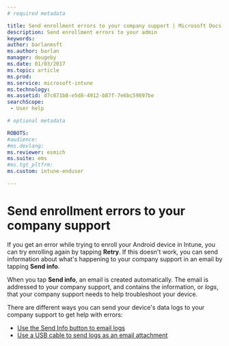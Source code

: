 ```yaml
---
# required metadata

title: Send enrollment errors to your company support | Microsoft Docs
description: Send enrollment errors to your admin
keywords:
author: barlanmsftms.author: barlan
manager: dougeby
ms.date: 01/03/2017
ms.topic: article
ms.prod:
ms.service: microsoft-intune
ms.technology:
ms.assetid: d7c871b8-e5d8-4912-b87f-7e6bc59897besearchScope: - User help

# optional metadata

ROBOTS:  
#audience:
#ms.devlang:
ms.reviewer: esmich
ms.suite: ems
#ms.tgt_pltfrm:
ms.custom: intune-enduser

---
```


# Send enrollment errors to your company support

If you get an error while trying to enroll your Android device in Intune, you can try enrolling again by tapping **Retry**. If this doesn't work, you can send information about what's happening to your company support in an email by tapping **Send info**.

When you tap **Send info**, an email is created automatically. The email is addressed to your company support, and contains the information, or _logs_, that your company support needs to help troubleshoot your device.

There are different ways you can send your device's data logs to your company support to get help with errors:

- [Use the Send Info button to email logs](send-logs-to-your-it-admin-by-email-android.md)
- [Use a USB cable to send logs as an email attachment](send-logs-to-your-it-admin-using-cable-android.md)
